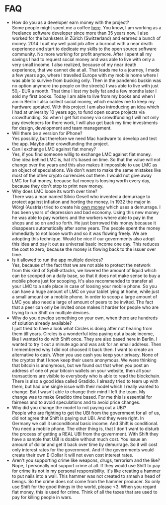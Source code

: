# FAQ

- How do you as a developer earn money with the project?    
Some people might spent me a coffee [here](https://ko-fi.com/artanidos). You know, I am working as a freelance software developer since more than 35 years now. I also worked for the banksters in Zürich (Switzerland) and erarned a bunch of money. 2014 I quit my well paid job after a burnout with a near death experience and start to dedicate my skills to the open source software community. No more working for profit anymore. After I spent all my savings I had to request social money and was able to live with only a very small income. I also realized, because of my near death experience, that we cannot die at all. That leads me to a journey, I made a few years ago, where I travelled Europe with my mobile home where I was able to survive from busking only. Then in the pandemic buskin was no option anymore (no people on the streets) I was able to live with just 50,- EUR a month. That time I lost my belly fat and a few months later I sold my first books. Today I am able to live from my books and when I am in Berlin I also collect social money, which enables me to keep my hardware updated. With this project I am also introducing an idea which I had at university 10 years ago, to fund open source projects via crowdfunding. So when I get fiat money via crowdfunding I will not only pay developers for there work, I will also get back my time investments for design, development and team management. 
- Will there be a version for iPhone?   
Yes possibly, but therefore we need Mac hardware to develop and test the app. Maybe after crowdfunding the project.  
- Can I exchange LMC against fiat money?   
Yes, if you find someone willig to exchange LMC against fiat money. One idea behind LMC is, hat it's based on time. So that the value will not change over the years and this also makes it impossible to use LMC as an object of speculations. We don't want to make the same mistakes like most of the other crypto currencies out there. I would not give away LMC for fiat money, because fiat money is loosing worth every day, because they don't stop to print new money.  
- Why does LMC loose its worth over time?  
There was a man named Silvio Gesell who invented a demurrage to protect against inflation and horting the money. In 1932 the major in Wörgl (Austria) tried to create his [own money](https://github.com/CrowdWare/Shift/blob/main/schwundgeld.md) which uses a demurrage. I has been years of depression and bad economy. Using this new money he was able to pay workers and the workers where able to pay in the shops and so on and so forth. He just borrowed this money because it disappears automatically after some years. The people spent the money immediatly to not loose worth and so it was flowing freely. We are adopting this technique. Would be nice if our governments also adopt this idea and pay it out as universal basic income one day. This reduces the cost to zero, because the money is flowing back to the issuer over time.
- Is it allowed to run the app multiple devices?   
Yes, because of the fact that we are not able to protect the network from this kind of Sybill-attacks, we lowered the amount of liquid which can be scooped on a daily base, so that it does not make sense to buy a mobile phone just for scooping. It's also recommended to transfer all your LMC to a safe place in case of loosing your mobile phone. So you can have a huge amount of LMC on your tablet lying at home, while just a small amount on a mobile phone. In order to scoop a large amount of LMC you also need a large of amount of peers to be invited. The fact that a peer can only be invited once makes it harder for people who are trying to run Shift on multiple devices.
- Why do you develop something on your own, when there are hundreds of solution already available?   
I just tried to have a look what Circles is doing after not hearing from them till years. Circles is a wonderful idea paying out a basic income, like I wanted to do with Shift once. They are also based here in Berlin. I wanted to try it out a minute ago and was ask for an email address. Then I remembered why I did not choosed it back then. I want to create an alternative to cash. When you use cash you keep your privacy. None of the cryptos that I know keep their users anonymous. We were thinking that bitcoin is anonymous, but we found out that when you post an address of one of your bitcoin wallets on your website, then all your transactions are visible to everybody who is able to read the blockchain. There is also a good idea called Gradido. I already tried to team up with them, but had one single issue with their model which I really wanted to change. But I wasn't able to change their mind I left the team. My change was to make Gradido time based. For me this is essential for fairness and to avoid speculations and to avoid price changes.
- Why did you change the model to not paying out a UBI?  
People who are fighting to get the UBI from the government for all of us, did not agree that Shift is paying out UBI. And they were right. In Germany we call it unconditional basic income. And Shift is conditional. You need a mobile phone. The other thing is, that I don't want to disturb the process of getting a REAL UBI from the government. With Shift they have a sample that UBI is doable without much cost. You issue an amount of dollar and get it back over time by demurrage. So it will cost only interest rates for the government. And if the governments would create their own E-Dollar it will not even cost interest rates. 
- Aren't you supporting crime like weapons, drugs, terrorism and the like?  
Nope, I personally not support crime at all. If they would use Shift to pay for crime its not in my personal responsibility. It's like creating a hammer to put nails into a wall. This hammer was not created to smash a head of beings. So the crime does not come from the hammer producer. So only use Shift for the good things in the world, please <3. When you regard fiat money, this is used for crime. Think of all the taxes that are used to pay for killing people in wars.